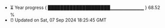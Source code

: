 - ⏳ Year progress { ████████████████████▁▁▁▁▁▁▁▁▁▁ } 68.52 %
- ⏰ Updated on Sat, 07 Sep 2024 18:25:45 GMT

